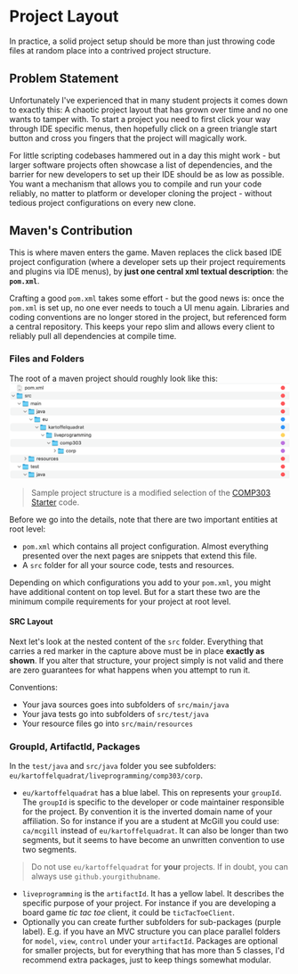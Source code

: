 # Project Layout

In practice, a solid project setup should be more than just throwing code files at random place into a contrived project structure. 

## Problem Statement

Unfortunately I've experienced that in many student projects it comes down to exactly this: A chaotic project layout that has grown over time and no one wants to tamper with. To start a project you need to first click your way through IDE specific menus, then hopefully click on a green triangle start button and cross you fingers that the project will magically work.

For little scripting codebases hammered out in a day this might work - but larger software projects often showcase a list of dependencies, and the barrier for new developers to set up their IDE should be as low as possible. You want a mechanism that allows you to compile and run your code reliably, no matter to platform or developer cloning the project - without tedious project configurations on every new clone.

## Maven's Contribution

This is where maven enters the game. Maven replaces the click based IDE project configuration (where a developer sets up their project requirements and plugins via IDE menus), by **just one central xml textual description**: the **```pom.xml```**.

Crafting a good ```pom.xml``` takes some effort - but the good news is: once the ```pom.xml``` is set up, no one ever needs to touch a UI menu again. Libraries and coding conventions are no longer stored in the project, but referenced form a central repository. This keeps your repo slim and allows every client to reliably pull all dependencies at compile time.

### Files and Folders

The root of a maven project should roughly look like this:
![folderlayout](../captures/folderlayout.png)

 > Sample project structure is a modified selection of the [COMP303 Starter](https://github.com/prmr/COMP303Starter) code.

Before we go into the details, note that there are two important entities at root level:

 * ```pom.xml``` which contains all project configuration. Almost everything presented over the next pages are snippets that extend this file.
 * A ```src``` folder for all your source code, tests and resources.

Depending on which configurations you add to your ```pom.xml```, you might have additional content on top level. But for a start these two are the minimum compile requirements for your project at root level.

#### SRC Layout

Next let's look at the nested content of the ```src``` folder. Everything that carries a red marker in the capture above must be in place **exactly as shown**. If you alter that structure, your project simply is not valid and there are zero guarantees for what happens when you attempt to run it.

Conventions:

 * Your java sources goes into subfolders of ```src/main/java```
 * Your java tests go into subfolders of ```src/test/java```
 * Your resource files go into ```src/main/resources```

### GroupId, ArtifactId, Packages

In the ```test/java``` and ```src/java``` folder you see subfolders: ```eu/kartoffelquadrat/liveprogramming/comp303/corp```.

 * ```eu/kartoffelquadrat``` has a blue label. This on represents your ```groupId```. The ```groupId``` is specific to the developer or code maintainer responsible for the project. By convention it is the inverted domain name of your affiliation. So for instance if you are a student at McGill you could use: ```ca/mcgill``` instead of ```eu/kartoffelquadrat```. It can also be longer than two segments, but it seems to have become an unwritten convention to use two segments.  
 > Do not use ```eu/kartoffelquadrat``` for **your** projects. If in doubt, you can always use ```github.yourgithubname```.
 *  ```liveprogramming``` is the ```artifactId```. It has a yellow label. It describes the specific purpose of your project. For instance if you are developing a board game *tic tac toe* client, it could be ```ticTacToeClient```.
 * Optionally you can create further subfolders for sub-packages (purple label). E.g. if you have an MVC structure you can place parallel folders for ```model```, ```view```, ```control``` under your ```artifactId```. Packages are optional for smaller projects, but for everything that has more than 5 classes, I'd recommend extra packages, just to keep things somewhat modular.